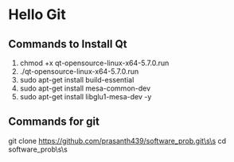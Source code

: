 # Hello Git
## Commands to Install Qt

1. chmod +x qt-opensource-linux-x64-5.7.0.run 
2. ./qt-opensource-linux-x64-5.7.0.run
3. sudo apt-get install build-essential
4. sudo apt-get install mesa-common-dev
5. sudo apt-get install libglu1-mesa-dev -y

## Commands for git

git clone https://github.com/prasanth439/software_prob.git\s\s
cd software_prob\s\s
